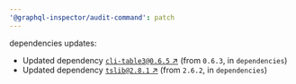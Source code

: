 ```yaml
---
'@graphql-inspector/audit-command': patch
---
```

dependencies updates:
  - Updated dependency [`cli-table3@0.6.5` ↗︎](https://www.npmjs.com/package/cli-table3/v/0.6.5)
    (from `0.6.3`, in `dependencies`)
  - Updated dependency [`tslib@2.8.1` ↗︎](https://www.npmjs.com/package/tslib/v/2.8.1) (from
    `2.6.2`, in `dependencies`)
